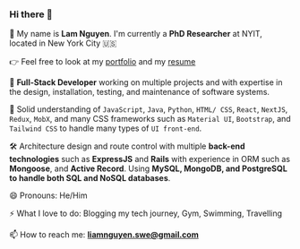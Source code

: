 ### Hi there 👋

🥰 My name is **Lam Nguyen**. I'm currently a **PhD Researcher** at NYIT, located in New York City 🇺🇸

👉 Feel free to look at my [portfolio](https://lamng.io/) and my [resume](https://docs.google.com/document/d/1h-buG5emsA-NMHMAhUKjSmRed8qICVgVesWikRyMFzQ/edit?usp=sharing)

🔭 **Full-Stack Developer** working on multiple projects and with expertise in the design, installation, testing, and maintenance of software systems.

🧰 Solid understanding of `JavaScript`, `Java`, `Python`, `HTML/ CSS`, `React`, `NextJS`, `Redux`, `MobX`, and many CSS frameworks such as `Material UI`, `Bootstrap`, and `Tailwind CSS` to handle many types of `UI front-end`.

🛠 Architecture design and route control with multiple **back-end technologies** such as **ExpressJS** and **Rails** with experience in ORM such as **Mongoose**, and **Active Record**. Using **MySQL, MongoDB, and PostgreSQL to handle both SQL and NoSQL databases**.

😄 Pronouns: He/Him

⚡ What I love to do: Blogging my tech journey, Gym, Swimming, Travelling

📫 How to reach me: **liamnguyen.swe@gmail.com**
